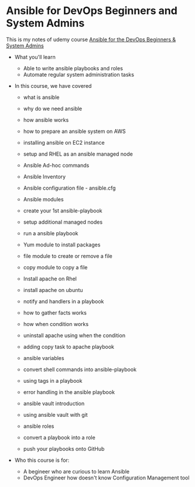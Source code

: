 # Ansible for DevOps Beginners and System Admins

This is my notes of udemy course [Ansible for the DevOps Beginners & System Admins](https://www.udemy.com/course/valaxy-ansible/)

- What you'll learn
    - Able to write ansible playbooks and roles
    - Automate regular system administration tasks

- In this course, we have covered

  - what is ansible

  - why do we need ansible

  - how ansible works

  - how to prepare an ansible system on AWS

  - installing ansible on EC2 instance

  - setup and RHEL as an ansible managed node

  - Ansible Ad-hoc commands

  - Ansible Inventory

  - Ansible configuration file - ansible.cfg

  - Ansible modules

  - create your 1st ansible-playbook

  - setup additional managed nodes

  - run a ansible playbook

  - Yum module to install packages

  - file module to create or remove a file

  - copy module to copy a file

  - Install apache on Rhel

  - install apache on ubuntu

  - notify and handlers in a playbook

  - how to gather facts works

  - how when condition works

  - uninstall apache using when the condition

  - adding copy task to apache playbook

  - ansible variables

  - convert shell commands into ansible-playbook

  - using tags in a playbook

  - error handling in the ansible playbook

  - ansible vault introduction

  - using ansible vault with git

  - ansible roles

  - convert a playbook into a role

  - push your playbooks onto GitHub 

- Who this course is for:
  - A begineer who are curious to learn Ansible
  - DevOps Engineer how doesn't know Configuration Management tool